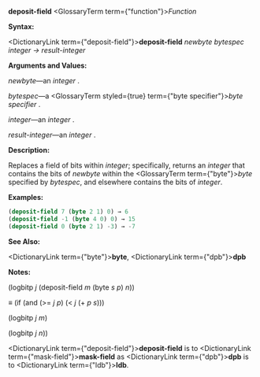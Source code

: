 **deposit-field** <GlossaryTerm  term={"function"}><i>Function</i></GlossaryTerm> 



**Syntax:** 



<DictionaryLink  term={"deposit-field"}><b>deposit-field</b></DictionaryLink> *newbyte bytespec integer → result-integer* 



**Arguments and Values:** 



*newbyte*—an *integer* . 



*bytespec*—a <GlossaryTerm styled={true} term={"byte specifier"}><i>byte specifier</i></GlossaryTerm> . 



*integer*—an *integer* . 



*result-integer*—an *integer* . 



**Description:** 



Replaces a field of bits within *integer*; specifically, returns an *integer* that contains the bits of *newbyte* within the <GlossaryTerm  term={"byte"}><i>byte</i></GlossaryTerm> specified by *bytespec*, and elsewhere contains the bits of *integer*. 



**Examples:**
```lisp
(deposit-field 7 (byte 2 1) 0) → 6 
(deposit-field -1 (byte 4 0) 0) → 15 
(deposit-field 0 (byte 2 1) -3) → -7 
```
**See Also:** 



<DictionaryLink  term={"byte"}><b>byte</b></DictionaryLink>, <DictionaryLink  term={"dpb"}><b>dpb</b></DictionaryLink> 



**Notes:** 



(logbitp *j* (deposit-field *m* (byte *s p*) *n*)) 



*≡* (if (and (&gt;= *j p*) (&lt; *j* (+ *p s*))) 



(logbitp *j m*) 



(logbitp *j n*)) 







 



 



<DictionaryLink  term={"deposit-field"}><b>deposit-field</b></DictionaryLink> is to <DictionaryLink  term={"mask-field"}><b>mask-field</b></DictionaryLink> as <DictionaryLink  term={"dpb"}><b>dpb</b></DictionaryLink> is to <DictionaryLink  term={"ldb"}><b>ldb</b></DictionaryLink>. 



